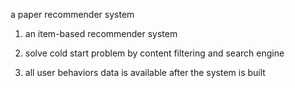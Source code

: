 a paper recommender system

1. an item-based recommender system

2. solve cold start problem by content filtering and search engine

3. all user behaviors data is available after the system is built